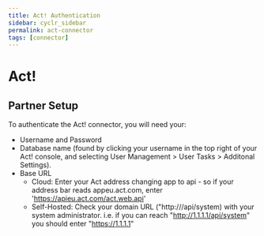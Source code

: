 ```yaml
---
title: Act! Authentication
sidebar: cyclr_sidebar
permalink: act-connector
tags: [connector]
---
```


# Act!

## Partner Setup

To authenticate the Act! connector, you will need your:

* Username and Password
* Database name (found by clicking your username in the top right of your Act! console, and selecting User Management > User Tasks > Additonal Settings).
* Base URL
  * Cloud: Enter your Act address changing app to api - so if your address bar reads appeu.act.com, enter  'https://apieu.act.com/act.web.api'
  * Self-Hosted: Check your domain URL ("http://<yourip or domain>/api/system) with your system administrator. i.e. if you can reach "http://1.1.1.1/api/system" you should enter "https://1.1.1.1"

